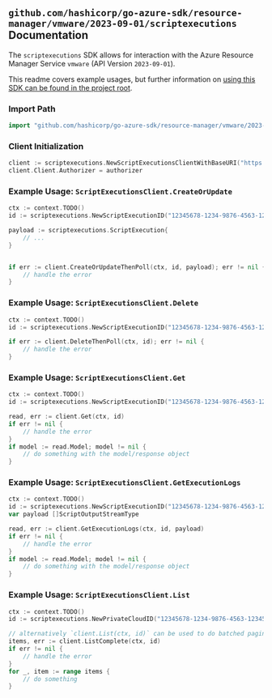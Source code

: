 
## `github.com/hashicorp/go-azure-sdk/resource-manager/vmware/2023-09-01/scriptexecutions` Documentation

The `scriptexecutions` SDK allows for interaction with the Azure Resource Manager Service `vmware` (API Version `2023-09-01`).

This readme covers example usages, but further information on [using this SDK can be found in the project root](https://github.com/hashicorp/go-azure-sdk/tree/main/docs).

### Import Path

```go
import "github.com/hashicorp/go-azure-sdk/resource-manager/vmware/2023-09-01/scriptexecutions"
```


### Client Initialization

```go
client := scriptexecutions.NewScriptExecutionsClientWithBaseURI("https://management.azure.com")
client.Client.Authorizer = authorizer
```


### Example Usage: `ScriptExecutionsClient.CreateOrUpdate`

```go
ctx := context.TODO()
id := scriptexecutions.NewScriptExecutionID("12345678-1234-9876-4563-123456789012", "example-resource-group", "privateCloudValue", "scriptExecutionValue")

payload := scriptexecutions.ScriptExecution{
	// ...
}


if err := client.CreateOrUpdateThenPoll(ctx, id, payload); err != nil {
	// handle the error
}
```


### Example Usage: `ScriptExecutionsClient.Delete`

```go
ctx := context.TODO()
id := scriptexecutions.NewScriptExecutionID("12345678-1234-9876-4563-123456789012", "example-resource-group", "privateCloudValue", "scriptExecutionValue")

if err := client.DeleteThenPoll(ctx, id); err != nil {
	// handle the error
}
```


### Example Usage: `ScriptExecutionsClient.Get`

```go
ctx := context.TODO()
id := scriptexecutions.NewScriptExecutionID("12345678-1234-9876-4563-123456789012", "example-resource-group", "privateCloudValue", "scriptExecutionValue")

read, err := client.Get(ctx, id)
if err != nil {
	// handle the error
}
if model := read.Model; model != nil {
	// do something with the model/response object
}
```


### Example Usage: `ScriptExecutionsClient.GetExecutionLogs`

```go
ctx := context.TODO()
id := scriptexecutions.NewScriptExecutionID("12345678-1234-9876-4563-123456789012", "example-resource-group", "privateCloudValue", "scriptExecutionValue")
var payload []ScriptOutputStreamType

read, err := client.GetExecutionLogs(ctx, id, payload)
if err != nil {
	// handle the error
}
if model := read.Model; model != nil {
	// do something with the model/response object
}
```


### Example Usage: `ScriptExecutionsClient.List`

```go
ctx := context.TODO()
id := scriptexecutions.NewPrivateCloudID("12345678-1234-9876-4563-123456789012", "example-resource-group", "privateCloudValue")

// alternatively `client.List(ctx, id)` can be used to do batched pagination
items, err := client.ListComplete(ctx, id)
if err != nil {
	// handle the error
}
for _, item := range items {
	// do something
}
```
